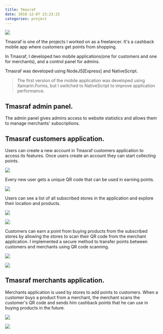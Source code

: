 ```yaml
---
title: Tmasraf
date: 2018-12-07 23:23:23
categories: project
---
```


![](https://cdn.jsdelivr.net/gh/abozanona/me.abozanona/images/projects/tmasraf/tmasraf-splash-screen.png)

Tmasraf is one of the projects I worked on as a freelancer. It's a cashback mobile app where customers get points from shopping. <!--more-->

In Tmasraf, I developed two mobile applications(one for customers and one for merchants), and a control panel for admins.

Tmasraf was developed using NodeJS\[Express\] and NativeScript.

> The first version of the mobile application was developed using Xamarin.Forms, but I switched to NativeScript to improve application performance.

## Tmasraf admin panel.

The admin panel gives admins access to website statistics and allows them to manage merchants' subscriptions.

## Tmasraf customers application.

Users can create a new account in Tmasraf customers application to access its features. Once users create an account they can start collecting points.

![](https://cdn.jsdelivr.net/gh/abozanona/me.abozanona/images/projects/tmasraf/tmasraf-user-profile.png)

Every new user gets a unique QR code that can be used in earning points.

![](https://cdn.jsdelivr.net/gh/abozanona/me.abozanona/images/projects/tmasraf/tmasraf-user-home.png)

Users can see a list of all subscribed stores in the application and explore their location and products.

![](https://cdn.jsdelivr.net/gh/abozanona/me.abozanona/images/projects/tmasraf/tmasraf-user-menu.png)

![](https://cdn.jsdelivr.net/gh/abozanona/me.abozanona/images/projects/tmasraf/tmasraf-user-stores.png)

Customers can earn a point from buying products from the subscribed stores by allowing the stores to scan their QR code from the merchant application. I implemented a secure method to transfer points between customers and merchants using QR code scanning.

![](https://cdn.jsdelivr.net/gh/abozanona/me.abozanona/images/projects/tmasraf/tmasraf-user-points.png)

![](https://cdn.jsdelivr.net/gh/abozanona/me.abozanona/images/projects/tmasraf/tmasraf-savings.png)

## Tmasraf merchants application.

Merchants application is used by stores to add points to customers. When a customer buys a product from a merchant, the merchant scans the customer's QR code and sends him cashback points that he can use in buying products in the future.

![](https://cdn.jsdelivr.net/gh/abozanona/me.abozanona/images/projects/tmasraf/tmasraf-store-scan-code.png)

![](https://cdn.jsdelivr.net/gh/abozanona/me.abozanona/images/projects/tmasraf/tmasraf-store-sell.png)
